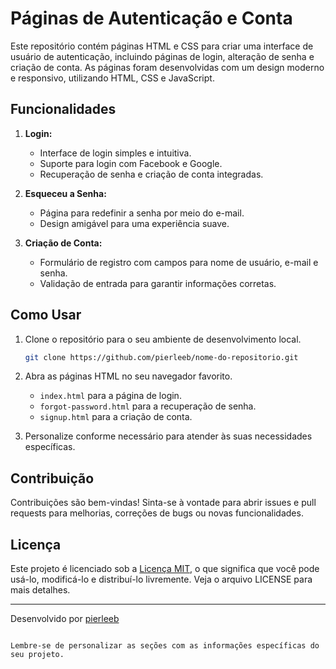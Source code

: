 # Páginas de Autenticação e Conta

Este repositório contém páginas HTML e CSS para criar uma interface de usuário de autenticação, incluindo páginas de login, alteração de senha e criação de conta. As páginas foram desenvolvidas com um design moderno e responsivo, utilizando HTML, CSS e JavaScript.

## Funcionalidades

1. **Login:**
   - Interface de login simples e intuitiva.
   - Suporte para login com Facebook e Google.
   - Recuperação de senha e criação de conta integradas.

2. **Esqueceu a Senha:**
   - Página para redefinir a senha por meio do e-mail.
   - Design amigável para uma experiência suave.

3. **Criação de Conta:**
   - Formulário de registro com campos para nome de usuário, e-mail e senha.
   - Validação de entrada para garantir informações corretas.

## Como Usar

1. Clone o repositório para o seu ambiente de desenvolvimento local.

   ```bash
   git clone https://github.com/pierleeb/nome-do-repositorio.git
   ```

2. Abra as páginas HTML no seu navegador favorito.

   - `index.html` para a página de login.
   - `forgot-password.html` para a recuperação de senha.
   - `signup.html` para a criação de conta.

3. Personalize conforme necessário para atender às suas necessidades específicas.

## Contribuição

Contribuições são bem-vindas! Sinta-se à vontade para abrir issues e pull requests para melhorias, correções de bugs ou novas funcionalidades.

## Licença

Este projeto é licenciado sob a [Licença MIT](LICENSE), o que significa que você pode usá-lo, modificá-lo e distribuí-lo livremente. Veja o arquivo LICENSE para mais detalhes.

---

Desenvolvido por [pierleeb](https://github.com/pierleeb)
```

Lembre-se de personalizar as seções com as informações específicas do seu projeto.

